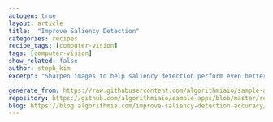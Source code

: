 ```yaml
---
autogen: true
layout: article
title:  "Improve Saliency Detection"
categories: recipes
recipe_tags: [computer-vision]
tags: [computer-vision]
show_related: false
author: steph_kim
excerpt: "Sharpen images to help saliency detection perform even better."

generate_from: https://raw.githubusercontent.com/algorithmiaio/sample-apps/master/recipes/saliency/README.md
repository: https://github.com/algorithmiaio/sample-apps/blob/master/recipes/saliency/
blog: https://blog.algorithmia.com/improve-saliency-detection-accuracy/
---
```

